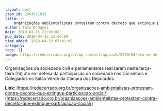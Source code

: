 ```yaml
---
layout: post
item_id: 2564571019
title: >-
    Organizações ambientalistas protestam contra decreto que extingue participação social
author: Tatu D'Oquei
date: 2019-04-15 22:00:00
pub_date: 2019-04-15 22:00:00
time_added: 2019-04-19 07:41:02
category: 
tags: []
image: https://redecerrado.org.br/wp-content/uploads/2019/04/ato-em-defesa-da-participacao-social-credito-ISA.jpeg
---
```


Organizações da sociedade civil e parlamentares realizaram nesta terça-feira (16) ato em defesa da participação da sociedade nos Conselhos e Colegiados no Salão Verde da Câmara dos Deputados.

**Link:** [https://redecerrado.org.br/organizacoes-ambientalistas-protestam-contra-decreto-que-extingue-participacao-social/](https://redecerrado.org.br/organizacoes-ambientalistas-protestam-contra-decreto-que-extingue-participacao-social/)


